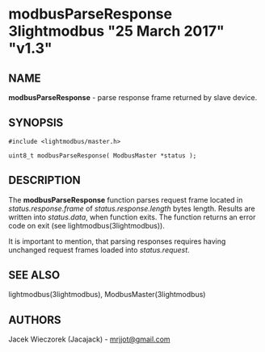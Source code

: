 # modbusParseResponse 3lightmodbus "25 March 2017" "v1.3"

## NAME
**modbusParseResponse** - parse response frame returned by slave device.

## SYNOPSIS
`#include <lightmodbus/master.h>`

`uint8_t modbusParseResponse( ModbusMaster *status );`

## DESCRIPTION
The **modbusParseResponse** function parses request frame located in *status.response.frame* of *status.response.length* bytes length. Results are written into *status.data*, when function exits. The function returns an error code on exit (see lightmodbus(3lightmodbus)).

It is important to mention, that parsing responses requires having unchanged request frames loaded into *status.request*.

## SEE ALSO
lightmodbus(3lightmodbus), ModbusMaster(3lightmodbus)

## AUTHORS
Jacek Wieczorek (Jacajack) - mrjjot@gmail.com
